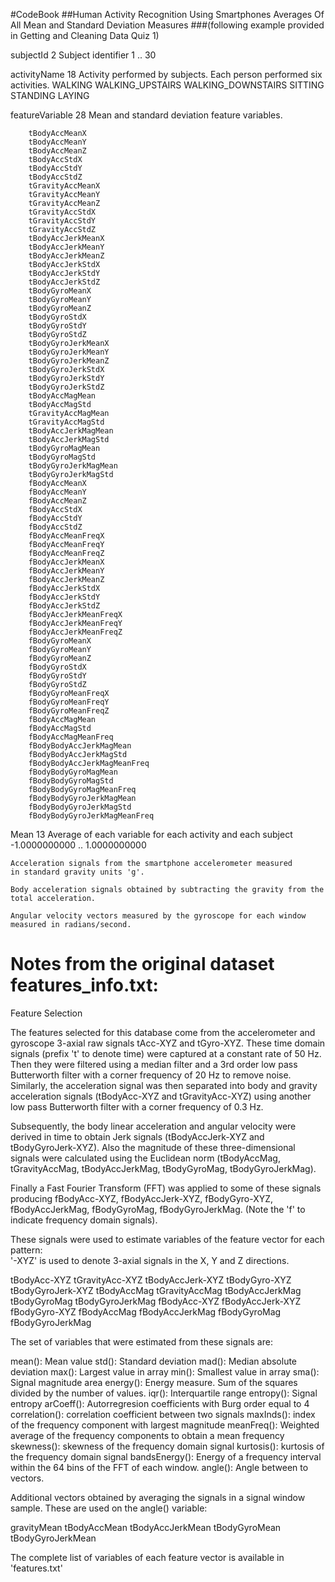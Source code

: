 #CodeBook
##Human Activity Recognition Using Smartphones Averages Of All Mean and Standard Deviation Measures
###(following example provided in Getting and Cleaning Data Quiz 1)


subjectId	      2
	Subject identifier
		1 .. 30


activityName	     18
	Activity performed by subjects. Each person performed six activities.
		WALKING
		WALKING_UPSTAIRS
		WALKING_DOWNSTAIRS
		SITTING
		STANDING
		LAYING		
		    

featureVariable	    28
	Mean and standard deviation feature variables.
	 
		tBodyAccMeanX
 		tBodyAccMeanY
		tBodyAccMeanZ
 		tBodyAccStdX
 		tBodyAccStdY
 		tBodyAccStdZ
 		tGravityAccMeanX
 		tGravityAccMeanY
 		tGravityAccMeanZ
 		tGravityAccStdX
 		tGravityAccStdY
 		tGravityAccStdZ
 		tBodyAccJerkMeanX
 		tBodyAccJerkMeanY
 		tBodyAccJerkMeanZ
 		tBodyAccJerkStdX
 		tBodyAccJerkStdY
 		tBodyAccJerkStdZ
 		tBodyGyroMeanX
 		tBodyGyroMeanY
 		tBodyGyroMeanZ
 		tBodyGyroStdX
 		tBodyGyroStdY
 		tBodyGyroStdZ
 		tBodyGyroJerkMeanX
 		tBodyGyroJerkMeanY
 		tBodyGyroJerkMeanZ
 		tBodyGyroJerkStdX
 		tBodyGyroJerkStdY
 		tBodyGyroJerkStdZ
 		tBodyAccMagMean
 		tBodyAccMagStd
 		tGravityAccMagMean
 		tGravityAccMagStd
 		tBodyAccJerkMagMean
 		tBodyAccJerkMagStd
 		tBodyGyroMagMean
 		tBodyGyroMagStd
 		tBodyGyroJerkMagMean
 		tBodyGyroJerkMagStd
 		fBodyAccMeanX
 		fBodyAccMeanY
 		fBodyAccMeanZ
 		fBodyAccStdX
 		fBodyAccStdY
 		fBodyAccStdZ
 		fBodyAccMeanFreqX
 		fBodyAccMeanFreqY
 		fBodyAccMeanFreqZ
 		fBodyAccJerkMeanX
 		fBodyAccJerkMeanY
 		fBodyAccJerkMeanZ
 		fBodyAccJerkStdX
 		fBodyAccJerkStdY
 		fBodyAccJerkStdZ
 		fBodyAccJerkMeanFreqX
 		fBodyAccJerkMeanFreqY
 		fBodyAccJerkMeanFreqZ
 		fBodyGyroMeanX
 		fBodyGyroMeanY
 		fBodyGyroMeanZ
 		fBodyGyroStdX
 		fBodyGyroStdY
 		fBodyGyroStdZ
 		fBodyGyroMeanFreqX
 		fBodyGyroMeanFreqY
 		fBodyGyroMeanFreqZ
 		fBodyAccMagMean
 		fBodyAccMagStd
 		fBodyAccMagMeanFreq
 		fBodyBodyAccJerkMagMean
 		fBodyBodyAccJerkMagStd
 		fBodyBodyAccJerkMagMeanFreq
 		fBodyBodyGyroMagMean
 		fBodyBodyGyroMagStd
 		fBodyBodyGyroMagMeanFreq
 		fBodyBodyGyroJerkMagMean
 		fBodyBodyGyroJerkMagStd
 		fBodyBodyGyroJerkMagMeanFreq	

Mean		    13
	Average of each variable for each activity and each subject
	-1.0000000000 .. 1.0000000000

	Acceleration signals from the smartphone accelerometer measured 
	in standard gravity units 'g'.
	
	Body acceleration signals obtained by subtracting the gravity from the 
	total acceleration.
	
	Angular velocity vectors measured by the gyroscope for each window
 	measured in radians/second.


Notes from the original dataset features_info.txt:
==================================================

Feature Selection 

The features selected for this database come from the accelerometer and gyroscope 3-axial raw signals tAcc-XYZ and tGyro-XYZ. These time domain signals (prefix 't' to denote time) were captured at a constant rate of 50 Hz. Then they were filtered using a median filter and a 3rd order low pass Butterworth filter with a corner frequency of 20 Hz to remove noise. Similarly, the acceleration signal was then separated into body and gravity acceleration signals (tBodyAcc-XYZ and tGravityAcc-XYZ) using another low pass Butterworth filter with a corner frequency of 0.3 Hz.

Subsequently, the body linear acceleration and angular velocity were derived in time to obtain Jerk signals (tBodyAccJerk-XYZ and tBodyGyroJerk-XYZ). Also the magnitude of these three-dimensional signals were calculated using the Euclidean norm (tBodyAccMag, tGravityAccMag, tBodyAccJerkMag, tBodyGyroMag, tBodyGyroJerkMag). 

Finally a Fast Fourier Transform (FFT) was applied to some of these signals producing fBodyAcc-XYZ, fBodyAccJerk-XYZ, fBodyGyro-XYZ, fBodyAccJerkMag, fBodyGyroMag, fBodyGyroJerkMag. (Note the 'f' to indicate frequency domain signals). 

These signals were used to estimate variables of the feature vector for each pattern:  
'-XYZ' is used to denote 3-axial signals in the X, Y and Z directions.

tBodyAcc-XYZ
tGravityAcc-XYZ
tBodyAccJerk-XYZ
tBodyGyro-XYZ
tBodyGyroJerk-XYZ
tBodyAccMag
tGravityAccMag
tBodyAccJerkMag
tBodyGyroMag
tBodyGyroJerkMag
fBodyAcc-XYZ
fBodyAccJerk-XYZ
fBodyGyro-XYZ
fBodyAccMag
fBodyAccJerkMag
fBodyGyroMag
fBodyGyroJerkMag

The set of variables that were estimated from these signals are: 

mean(): Mean value
std(): Standard deviation
mad(): Median absolute deviation 
max(): Largest value in array
min(): Smallest value in array
sma(): Signal magnitude area
energy(): Energy measure. Sum of the squares divided by the number of values. 
iqr(): Interquartile range 
entropy(): Signal entropy
arCoeff(): Autorregresion coefficients with Burg order equal to 4
correlation(): correlation coefficient between two signals
maxInds(): index of the frequency component with largest magnitude
meanFreq(): Weighted average of the frequency components to obtain a mean frequency
skewness(): skewness of the frequency domain signal 
kurtosis(): kurtosis of the frequency domain signal 
bandsEnergy(): Energy of a frequency interval within the 64 bins of the FFT of each window.
angle(): Angle between to vectors.

Additional vectors obtained by averaging the signals in a signal window sample. These are used on the angle() variable:

gravityMean
tBodyAccMean
tBodyAccJerkMean
tBodyGyroMean
tBodyGyroJerkMean

The complete list of variables of each feature vector is available in 'features.txt'
